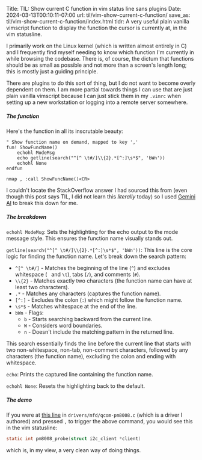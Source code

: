 Title: TIL: Show current C function in vim status line sans plugins
Date: 2024-03-13T00:10:11-07:00
url: til/vim-show-current-c-function/
save_as: til/vim-show-current-c-function/index.html
tldr: A very useful plain vanilla vimscript function to display the function the cursor is currently at, in the vim statusline.

I primarily work on the Linux kernel (which is written almost entirely in C) and I
frequently find myself needing to know which function I'm currently in while browsing
the codebase. There is, of course, the dictum that functions should be as small as
possible and not more than a screen's length long; this is mostly just a guiding
principle.

There are plugins to do this sort of thing, but I do not want to become overly
dependent on them. I am more partial towards things I can use that are just plain
vanilla vimscript because I can just stick them in my `.vimrc` when setting up a new
workstation or logging into a remote server somewhere.

##### The function

Here's the function in all its inscrutable beauty:

```vim
" Show function name on demand, mapped to key ','
fun! ShowFuncName()
	echohl ModeMsg
	echo getline(search("^[^ \t#/]\\{2}.*[^:]\s*$", 'bWn'))
	echohl None
endfun

nmap , :call ShowFuncName()<CR>
```

I couldn't locate the StackOverflow answer I had sourced this from (even though this
post says TIL, I did not learn this *literally* today) so I used [Gemini
AI](https://gemini.google.com/app) to break this down for me.

##### The breakdown

`echohl ModeMsg`: Sets the highlighting for the echo output to the mode message
style. This ensures the function name visually stands out.

`getline(search("^[^ \t#/]\\{2}.*[^:]\s*$", 'bWn'))`: This line is the core
logic for finding the function name. Let's break down the search pattern:

- `^[^ \t#/]` - Matches the beginning of the line (`^`) and excludes whitespace (` ` and `\t`), tabs (`/`), and comments (`#`).
- `\\{2}` - Matches exactly two characters (the function name can have at least two characters).
- `.*` - Matches any characters (captures the function name).
- `[^:]` - Excludes the colon (`:`) which might follow the function name.
- `\s*$` - Matches whitespace at the end of the line.
- `bWn` - Flags:
    * `b` - Starts searching backward from the current line.
    * `W` - Considers word boundaries.
    * `n` - Doesn't include the matching pattern in the returned line.

This search essentially finds the line before the current line that starts with
two non-whitespace, non-tab, non-comment characters, followed by any characters
(the function name), excluding the colon and ending with whitespace.

`echo`: Prints the captured line containing the function name.

`echohl None`: Resets the highlighting back to the default.

##### The demo

If you were at [this
line](https://git.kernel.org/pub/scm/linux/kernel/git/torvalds/linux.git/tree/drivers/mfd/qcom-pm8008.c?h=v6.8#n178)
in `drivers/mfd/qcom-pm8008.c` (which is a driver I authored) and pressed `,`
to trigger the above command, you would see this in the vim statusline:

```c
static int pm8008_probe(struct i2c_client *client)
```

which is, in my view, a very clean way of doing things.
